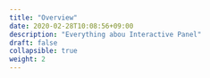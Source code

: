 ```yaml
---
title: "Overview"
date: 2020-02-28T10:08:56+09:00
description: "Everything abou Interactive Panel"
draft: false
collapsible: true
weight: 2
---
```

